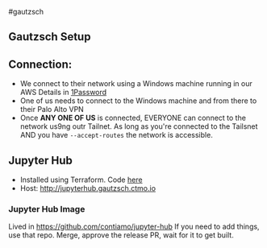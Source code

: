 #gautzsch

## Gautzsch Setup

## Connection:
- We connect to their network using a Windows machine running in our AWS Details in [1Password](https://start.1password.com/open/i?a=7BGSQM4UKVEJTK5H3MNEJ67YL4&v=vjr4zmjabwzxt2b5j5uc3r33oq&i=ht2ypv64dmplemivukvqixwp3e&h=contiamo.1password.com)
- One of us needs to connect to the Windows machine and from there to their Palo Alto VPN
- Once **ANY ONE OF US** is connected, EVERYONE can connect to the network us9ng outr Tailnet. As long as you're connected to the Tailsnet AND you have `--accept-routes` the network is accessible.

## Jupyter Hub

- Installed using Terraform. Code [here](https://github.com/contiamo/project-ops/tree/main/Gautzsch/stock-anomalies)
- Host: http://jupyterhub.gautzsch.ctmo.io

### Jupyter Hub Image
Lived in https://github.com/contiamo/jupyter-hub
If you need to add things, use that repo. Merge, approve the release PR, wait for it to get built.